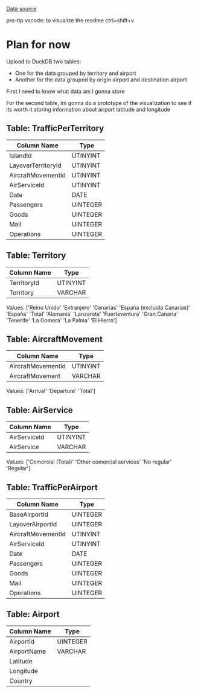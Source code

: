 [Data source](https://www3.gobiernodecanarias.org/istac/statistical-visualizer/visualizer/collection.html?resourceType=collection&agencyId=ISTAC&resourceId=C00017A_000001)

pro-tip vscode: to visualize the readme ctrl+shift+v

# Plan for now

Upload to DuckDB two tables:
- One for the data grouped by territory and airport
- Another for the data grouped by origin airport and destination airport

First I need to know what data am I gonna store

For the second table, Im gonna do a prototype of the visualization to see 
if its worth it storing information about airport latitude and longitude

## Table: TrafficPerTerritory

| Column Name           | Type       |
|-----------------------|------------|
| IslandId              | UTINYINT   |
| LayoverTerritoryId    | UTINYINT   |
| AircraftMovementId    | UTINYINT   |
| AirServiceId          | UTINYINT   |
| Date                  | DATE       |
| Passengers            | UINTEGER   |
| Goods                 | UINTEGER   |
| Mail                  | UINTEGER   |
| Operations            | UINTEGER   |

## Table: Territory

| Column Name   | Type      |
|---------------|-----------|
| TerritoryId   | UTINYINT  |
| Territory     | VARCHAR   |

Values: ['Reino Unido' 'Extranjero' 'Canarias' 'España (excluida Canarias)'
 'España' 'Total' 'Alemania' 'Lanzarote' 'Fuerteventura' 'Gran Canaria' 'Tenerife'
 'La Gomera' 'La Palma' 'El Hierro']

## Table: AircraftMovement

| Column Name            | Type      |
|------------------------|-----------|
| AircraftMovementId     | UTINYINT  |
| AircraftMovement       | VARCHAR   |

Values: ['Arrival' 'Departure' 'Total']

## Table: AirService

| Column Name    | Type      |
|----------------|-----------|
| AirServiceId   | UTINYINT  |
| AirService     | VARCHAR   |

Values: ['Comercial (Total)' 'Other comercial services' 'No regular' 'Regular']

## Table: TrafficPerAirport

| Column Name           | Type       |
|-----------------------|------------|
| BaseAirportId         | UINTEGER   |
| LayoverAirportId      | UINTEGER   |
| AircraftMovementId    | UTINYINT   |
| AirServiceId          | UTINYINT   |
| Date                  | DATE       |
| Passengers            | UINTEGER   |
| Goods                 | UINTEGER   |
| Mail                  | UINTEGER   |
| Operations            | UINTEGER   |

## Table: Airport

| Column Name          | Type      |
|----------------------|-----------|
| AirportId            | UINTEGER  |
| AirportName          | VARCHAR   |
| Latitude
| Longitude
| Country

